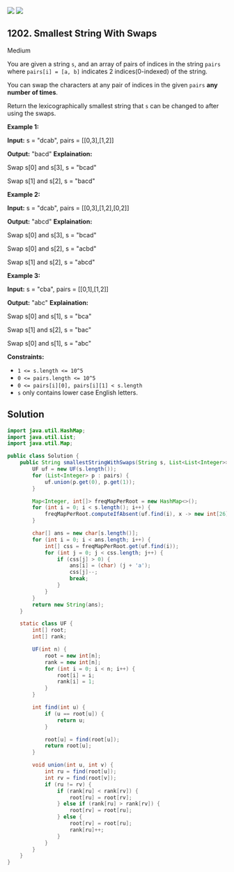 [![](https://img.shields.io/github/stars/javadev/LeetCode-in-Java?label=Stars&style=flat-square)](https://github.com/javadev/LeetCode-in-Java)
[![](https://img.shields.io/github/forks/javadev/LeetCode-in-Java?label=Fork%20me%20on%20GitHub%20&style=flat-square)](https://github.com/javadev/LeetCode-in-Java/fork)

## 1202\. Smallest String With Swaps

Medium

You are given a string `s`, and an array of pairs of indices in the string `pairs` where `pairs[i] = [a, b]` indicates 2 indices(0-indexed) of the string.

You can swap the characters at any pair of indices in the given `pairs` **any number of times**.

Return the lexicographically smallest string that `s` can be changed to after using the swaps.

**Example 1:**

**Input:** s = "dcab", pairs = \[\[0,3],[1,2]]

**Output:** "bacd" **Explaination:** 

Swap s[0] and s[3], s = "bcad" 

Swap s[1] and s[2], s = "bacd"

**Example 2:**

**Input:** s = "dcab", pairs = \[\[0,3],[1,2],[0,2]]

**Output:** "abcd" **Explaination:**  

Swap s[0] and s[3], s = "bcad" 

Swap s[0] and s[2], s = "acbd" 

Swap s[1] and s[2], s = "abcd"

**Example 3:**

**Input:** s = "cba", pairs = \[\[0,1],[1,2]]

**Output:** "abc" **Explaination:**  

Swap s[0] and s[1], s = "bca" 

Swap s[1] and s[2], s = "bac" 

Swap s[0] and s[1], s = "abc"

**Constraints:**

*   `1 <= s.length <= 10^5`
*   `0 <= pairs.length <= 10^5`
*   `0 <= pairs[i][0], pairs[i][1] < s.length`
*   `s` only contains lower case English letters.

## Solution

```java
import java.util.HashMap;
import java.util.List;
import java.util.Map;

public class Solution {
    public String smallestStringWithSwaps(String s, List<List<Integer>> pairs) {
        UF uf = new UF(s.length());
        for (List<Integer> p : pairs) {
            uf.union(p.get(0), p.get(1));
        }

        Map<Integer, int[]> freqMapPerRoot = new HashMap<>();
        for (int i = 0; i < s.length(); i++) {
            freqMapPerRoot.computeIfAbsent(uf.find(i), x -> new int[26])[s.charAt(i) - 'a']++;
        }

        char[] ans = new char[s.length()];
        for (int i = 0; i < ans.length; i++) {
            int[] css = freqMapPerRoot.get(uf.find(i));
            for (int j = 0; j < css.length; j++) {
                if (css[j] > 0) {
                    ans[i] = (char) (j + 'a');
                    css[j]--;
                    break;
                }
            }
        }
        return new String(ans);
    }

    static class UF {
        int[] root;
        int[] rank;

        UF(int n) {
            root = new int[n];
            rank = new int[n];
            for (int i = 0; i < n; i++) {
                root[i] = i;
                rank[i] = 1;
            }
        }

        int find(int u) {
            if (u == root[u]) {
                return u;
            }

            root[u] = find(root[u]);
            return root[u];
        }

        void union(int u, int v) {
            int ru = find(root[u]);
            int rv = find(root[v]);
            if (ru != rv) {
                if (rank[ru] < rank[rv]) {
                    root[ru] = root[rv];
                } else if (rank[ru] > rank[rv]) {
                    root[rv] = root[ru];
                } else {
                    root[rv] = root[ru];
                    rank[ru]++;
                }
            }
        }
    }
}
```